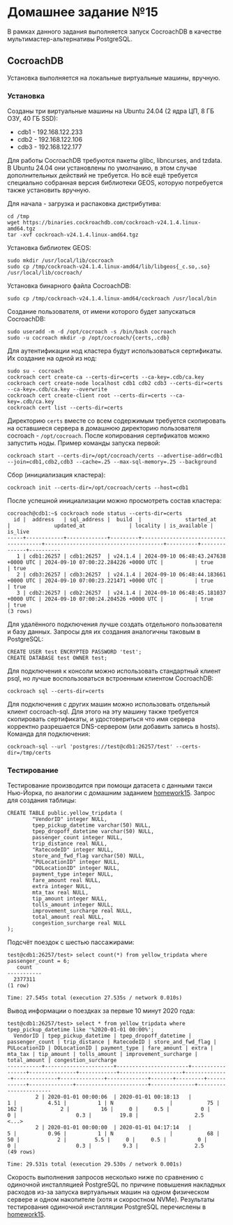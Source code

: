  
# Домашнее задание №15
В рамках данного задания выполняется запуск CocroachDB в качестве мультимастер-альтернативы PostgreSQL.

## CocroachDB

Установка выполняется на локальные виртуальные машины, вручную.

### Установка
Созданы три виртуальные машины на Ubuntu 24.04 (2 ядра ЦП, 8 ГБ ОЗУ, 40 ГБ SSD):

* cdb1 - 192.168.122.233
* cdb2 - 192.168.122.106
* cdb3 - 192.168.122.177

Для работы CocroachDB требуются пакеты glibc, libncurses, and tzdata. В Ubuntu 24.04 они установлены по умолчанию, в этом случае дополнительных действий не требуется. Но всё ещё требуется специально собранная версия библиотеки GEOS, которую потребуется также установить вручную.

Для начала - загрузка и распаковка дистрибутива:
```
cd /tmp
wget https://binaries.cockroachdb.com/cockroach-v24.1.4.linux-amd64.tgz
tar -xvf cockroach-v24.1.4.linux-amd64.tgz
```
Установка библиотек GEOS:
```
sudo mkdir /usr/local/lib/cocroach
sudo cp /tmp/cockroach-v24.1.4.linux-amd64/lib/libgeos{_c.so,.so} /usr/local/lib/cocroach/
```
Установка бинарного файла CocroachDB:
```
sudo cp /tmp/cockroach-v24.1.4.linux-amd64/cockroach /usr/local/bin
```
Создание пользователя, от имени которого будет запускаться CocroachDB:
```
sudo useradd -m -d /opt/cocroach -s /bin/bash cocroach
sudo -u cocroach mkdir -p /opt/cocroach/{certs,.cdb}
```
Для аутентификации нод кластера будут использоваться сертификаты. Их создание на одной из нод:
```
sudo su - cocroach
cockroach cert create-ca --certs-dir=certs --ca-key=.cdb/ca.key
cockroach cert create-node localhost cdb1 cdb2 cdb3 --certs-dir=certs --ca-key=.cdb/ca.key --overwrite
cockroach cert create-client root --certs-dir=certs --ca-key=.cdb/ca.key
cockroach cert list --certs-dir=certs
```
Директорию `certs` вместе со всем содержимым требуется скопировать на оставшиеся сервера в домашнюю директорию пользователя cocroach - `/opt/cocroach`. После копирования сертификатов можно запустить ноды. Пример команды запуска первой:
```
cockroach start --certs-dir=/opt/cocroach/certs --advertise-addr=cdb1 --join=cdb1,cdb2,cdb3 --cache=.25 --max-sql-memory=.25 --background
```
Сбор (инициализация кластера):
```
cockroach init --certs-dir=/opt/cocroach/certs --host=cdb1
```
После успешной инициализации можно просмотреть состав кластера:
```
cocroach@cdb1:~$ cockroach node status --certs-dir=certs
  id |  address   | sql_address |  build  |              started_at              |              updated_at              | locality | is_available | is_live
-----+------------+-------------+---------+--------------------------------------+--------------------------------------+----------+--------------+----------
   1 | cdb1:26257 | cdb1:26257  | v24.1.4 | 2024-09-10 06:48:43.247638 +0000 UTC | 2024-09-10 07:00:22.284226 +0000 UTC |          | true         | true
   2 | cdb3:26257 | cdb3:26257  | v24.1.4 | 2024-09-10 06:48:44.183661 +0000 UTC | 2024-09-10 07:00:23.221471 +0000 UTC |          | true         | true
   3 | cdb2:26257 | cdb2:26257  | v24.1.4 | 2024-09-10 06:48:45.181037 +0000 UTC | 2024-09-10 07:00:24.204526 +0000 UTC |          | true         | true
(3 rows)
```
Для удалённого подключения лучше создать отдельного пользователя и базу данных. Запросы для их создания аналогичны таковым в PostgreSQL:
```
CREATE USER test ENCRYPTED PASSWORD 'test';
CREATE DATABASE test OWNER test;
```
Для подключения к консоли можно использовать стандартный клиент psql, но лучше воспользоваться встроенным клиентом CocroachDB:
```
cockroach sql --certs-dir=certs
```
Для подключения с других машин можно использовать отдельный клиент cocroach-sql. Для этого на эту машину также требуется скопировать сертификаты, и удостовериться что имя сервера корректно разрешается DNS-сервером (или добавить запись в hosts). Команда для подключения:
```
cockroach-sql --url 'postgres://test@cdb1:26257/test' --certs-dir=/tmp/certs
```

### Тестирование
Тестирование производится при помощи датасета с данными такси Нью-Йорка, по аналогии с домашним заданием [homework15](../homework15). Запрос для создания таблицы:
```
CREATE TABLE public.yellow_tripdata (
        "VendorID" integer NULL,
        tpep_pickup_datetime varchar(50) NULL,
        tpep_dropoff_datetime varchar(50) NULL,
        passenger_count integer NULL,
        trip_distance real NULL,
        "RatecodeID" integer NULL,
        store_and_fwd_flag varchar(50) NULL,
        "PULocationID" integer NULL,
        "DOLocationID" integer NULL,
        payment_type integer NULL,
        fare_amount real NULL,
        extra integer NULL,
        mta_tax real NULL,
        tip_amount integer NULL,
        tolls_amount integer NULL,
        improvement_surcharge real NULL,
        total_amount real NULL,
        congestion_surcharge real NULL
);
```
Подсчёт поездок с шестью пассажирами:
```
test@cdb1:26257/test> select count(*) from yellow_tripdata where passenger_count = 6;                                     
   count
-----------
  2377311
(1 row)

Time: 27.545s total (execution 27.535s / network 0.010s)
```
Вывод информации о поездках за первые 10 минут 2020 года:
```
test@cdb1:26257/test> select * from yellow_tripdata where tpep_pickup_datetime like '%2020-01-01 00:00%';                 
  VendorID | tpep_pickup_datetime | tpep_dropoff_datetime | passenger_count | trip_distance | RatecodeID | store_and_fwd_flag | PULocationID | DOLocationID | payment_type | fare_amount | extra | mta_tax | tip_amount | tolls_amount | improvement_surcharge | total_amount | congestion_surcharge
-----------+----------------------+-----------------------+-----------------+---------------+------------+--------------------+--------------+--------------+--------------+-------------+-------+---------+------------+--------------+-----------------------+--------------+-----------------------
         2 | 2020-01-01 00:00:06  | 2020-01-01 00:18:13   |               1 |          4.51 |          1 | N                  |           75 |          162 |            2 |          16 |     0 |     0.5 |          0 |            0 |                   0.3 |         19.8 |                  2.5
<...>
         2 | 2020-01-01 00:00:00  | 2020-01-01 04:17:14   |               5 |          0.96 |          1 | N                  |           68 |           50 |            2 |         5.5 |     0 |     0.5 |          0 |            0 |                   0.3 |          9.3 |                  2.5
(49 rows)

Time: 29.531s total (execution 29.530s / network 0.001s)
```
Скорость выполнения запросов несколько ниже по сравнению с одиночной инсталляцией PostgreSQL по причине повышения накладных расходов из-за запуска виртуальных машин на одном физическом сервере и одном накопителе (хотя и скоростном NVMe). Результаты тестирования одиночной инсталляции PostgreSQL перечислены в [homework15](../homework15).
